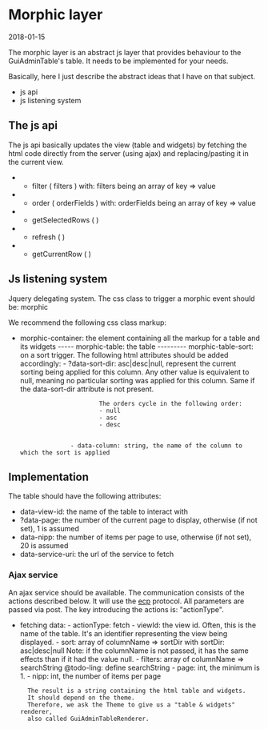 Morphic layer
===================
2018-01-15



The morphic layer is an abstract js layer that provides behaviour to the GuiAdminTable's table.
It needs to be implemented for your needs.

Basically, here I just describe the abstract ideas that I have on that subject.



- js api
- js listening system






The js api
-------------


The js api basically updates the view (table and widgets) by fetching the html code
directly from the server (using ajax) and replacing/pasting it in the current view.




- + filter ( filters )
        with: filters being an array of key => value
- + order ( orderFields )
        with: orderFields being an array of key => value
- + getSelectedRows ( )
- + refresh ( )
- - getCurrentRow ( )


Js listening system
---------------------

Jquery delegating system.
The css class to trigger a morphic event should be: morphic


We recommend the following css class markup:


- morphic-container: the element containing all the markup for a table and its widgets
----- morphic-table: the table 
--------- morphic-table-sort: on a sort trigger.
                    The following html attributes should be added accordingly:
                    - ?data-sort-dir: asc|desc|null, represent the current sorting being applied for 
                            this column.
                            Any other value is equivalent to null, meaning no particular 
                            sorting was applied for this column.
                            Same if the data-sort-dir attribute is not present.
                            
                            The orders cycle in the following order:
                            - null
                            - asc
                            - desc
                             
                            
                    - data-column: string, the name of the column to which the sort is applied 




Implementation
---------------
The table should have the following attributes:

- data-view-id: the name of the table to interact with
- ?data-page: the number of the current page to display,
            otherwise (if not set), 1 is assumed
- data-nipp: the number of items per page to use,
            otherwise (if not set), 20 is assumed
- data-service-uri: the url of the service to fetch
        
        
        
### Ajax service

An ajax service should be available.
The communication consists of the actions described below.
It will use the [ecp](https://github.com/lingtalfi/Ecp) protocol.
All parameters are passed via post.
The key introducing the actions is: "actionType".


- fetching data:
        - actionType: fetch
        - viewId: the view id.
                    Often, this is the name of the table.
                    It's an identifier representing the view being displayed.
        - sort: array of columnName => sortDir
                        with sortDir: asc|desc|null
                        Note: if the columnName is not passed, it has the same
                        effects than if it had the value null.
        - filters: array of columnName => searchString
                        @todo-ling: define searchString
        - page: int, the minimum is 1.
        - nipp: int, the number of items per page
                        
        The result is a string containing the html table and widgets.
        It should depend on the theme.
        Therefore, we ask the Theme to give us a "table & widgets" renderer,
        also called GuiAdminTableRenderer.
        
        







        